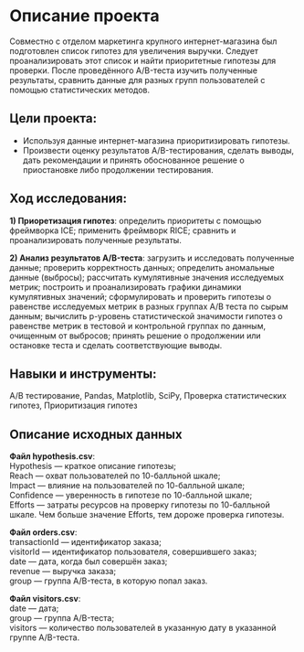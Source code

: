 # Описание проекта
Совместно с отделом маркетинга крупного интернет-магазина был подготовлен список гипотез для увеличения выручки. Следует проанализировать этот список и найти приоритетные гипотезы для проверки. После проведённого A/B-теста изучить полученные результаты, сравнить данные для разных групп пользователей с помощью статистических методов.

## Цели проекта:
- Используя данные интернет-магазина приоритизировать гипотезы.
- Произвести оценку результатов A/B-тестирования, сделать выводы, дать рекомендации и принять обоснованное решение о приостановке либо продолжении тестирования.

## Ход исследования:
**1) Приоретизация гипотез**:
определить приоритеты с помощью фреймворка ICE;
применить фреймворк RICE;
сравнить и проанализировать полученные результаты.

**2) Анализ результатов A/B-теста**:
загрузить и исследовать полученные данные;
проверить корректность данных;
определить аномальные данные (выбросы);
рассчитать кумулятивные значения исследуемых метрик;
построить и проанализировать графики динамики кумулятивных значений;
сформулировать и проверить гипотезы о равенстве исследуемых метрик в разных группах А/В теста по сырым данным;
вычислить р-уровень статистической значимости гипотез о равенстве метрик в тестовой и контрольной группах по данным, очищенным от выбросов;
принять решение о продолжении или остановке теста и сделать соответствующие выводы.

## Навыки и инструменты:
A/B тестирование, Pandas, Matplotlib, SciPy, Проверка статистических гипотез, Приоритизация гипотез

## Описание исходных данных  
**Файл hypothesis.csv**:  
Hypothesis — краткое описание гипотезы;  
Reach — охват пользователей по 10-балльной шкале;  
Impact — влияние на пользователей по 10-балльной шкале;  
Confidence — уверенность в гипотезе по 10-балльной шкале;  
Efforts — затраты ресурсов на проверку гипотезы по 10-балльной шкале. Чем больше значение Efforts, тем дороже проверка гипотезы.  

**Файл orders.csv**:  
transactionId — идентификатор заказа;  
visitorId — идентификатор пользователя, совершившего заказ;  
date — дата, когда был совершён заказ;  
revenue — выручка заказа;  
group — группа A/B-теста, в которую попал заказ.  

**Файл visitors.csv**:  
date — дата;  
group — группа A/B-теста;  
visitors — количество пользователей в указанную дату в указанной группе A/B-теста.
